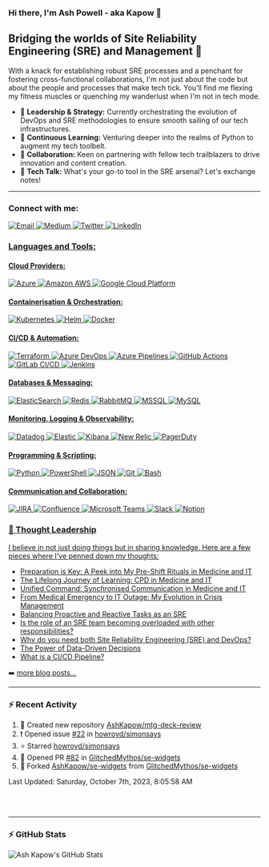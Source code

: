 ### Hi there, I'm Ash Powell - aka Kapow 👋

## Bridging the worlds of Site Reliability Engineering (SRE) and Management 🚀
With a knack for establishing robust SRE processes and a penchant for fostering cross-functional collaborations, I'm not just about the code but about the people and processes that make tech tick. You'll find me flexing my fitness muscles or quenching my wanderlust when I'm not in tech mode.

- 🔭 **Leadership & Strategy:** Currently orchestrating the evolution of DevOps and SRE methodologies to ensure smooth sailing of our tech infrastructures.
- 🌱 **Continuous Learning:** Venturing deeper into the realms of Python to augment my tech toolbelt.
- 👯 **Collaboration:** Keen on partnering with fellow tech trailblazers to drive innovation and content creation.
- 💬 **Tech Talk:** What's your go-to tool in the SRE arsenal? Let's exchange notes!

---
### Connect with me:

<p>
  <a href="mailto:ash@thekapow.com"><img alt="Email" src="https://img.shields.io/badge/-Email-EA4335?style=flat-square&logo=gmail&logoColor=white" />
  <a href="https://medium.com/@ashkapow"><img alt="Medium" src="https://img.shields.io/badge/-Medium-000000?style=flat-square&logo=medium&logoColor=white" />
  <a href="https://twitter.com/ashkapow"><img alt="Twitter" src="https://img.shields.io/badge/-Twitter-1DA1F2?style=flat-square&logo=twitter&logoColor=white" />
  <a href="https://www.linkedin.com/in/ashleypowell1"><img alt="LinkedIn" src="https://img.shields.io/badge/-LinkedIn-0A66C2?style=flat-square&logo=linkedin&logoColor=white" />
</p>

### Languages and Tools:

#### Cloud Providers:
<p>
<img alt="Azure" src="https://img.shields.io/badge/-Azure-0078D4?style=flat-square&logo=microsoftazure&logoColor=white" />
<img alt="Amazon AWS" src="https://img.shields.io/badge/-Amazon_AWS-ff9900?style=flat-square&logo=amazonaws&logoColor=white" />
<img alt="Google Cloud Platform" src="https://img.shields.io/badge/-Google_Cloud_Platform-1a73e8?style=flat-square&logo=google-cloud&logoColor=white" />
</p>

#### Containerisation & Orchestration:
<p>
<img alt="Kubernetes" src="https://img.shields.io/badge/-Kubernetes-326CE5?style=flat-square&logo=kubernetes&logoColor=white" />
<img alt="Helm" src="https://img.shields.io/badge/-Helm-0F1689?style=flat-square&logo=helm&logoColor=white" />
<img alt="Docker" src="https://img.shields.io/badge/-Docker-46a2f1?style=flat-square&logo=docker&logoColor=white" />
</p>

#### CI/CD & Automation:
<p>
<img alt="Terraform" src="https://img.shields.io/badge/-Terraform-7B42BC?style=flat-square&logo=terraform&logoColor=white" />
<img alt="Azure DevOps" src="https://img.shields.io/badge/-Azure_DevOps-0078D7?style=flat-square&logo=azuredevops&logoColor=white" />
<img alt="Azure Pipelines" src="https://img.shields.io/badge/-Azure_Pipelines-2560E0?style=flat-square&logo=azurepipelines&logoColor=white" />
<img alt="GitHub Actions" src="https://img.shields.io/badge/-GitHub_Actions-2088FF?style=flat-square&logo=githubactions&logoColor=white" />
<img alt="GitLab CI/CD" src="https://img.shields.io/badge/-GitLab_CI/CD-FCA121?style=flat-square&logo=gitlab&logoColor=white" />
<img alt="Jenkins" src="https://img.shields.io/badge/-Jenkins-D24939?style=flat-square&logo=jenkins&logoColor=white" />
</p>

#### Databases & Messaging:
<p>
<img alt="ElasticSearch" src="https://img.shields.io/badge/-ElasticSearch-005571?style=flat-square&logo=elasticsearch&logoColor=white" />
<img alt="Redis" src="https://img.shields.io/badge/-Redis-DC382D?style=flat-square&logo=redis&logoColor=white" />
<img alt="RabbitMQ" src="https://img.shields.io/badge/-RabbitMQ-FF6600?style=flat-square&logo=rabbitmq&logoColor=white" />
<img alt="MSSQL" src="https://img.shields.io/badge/-MSSQL-CC2927?style=flat-square&logo=microsoftsqlserver&logoColor=white" />
<img alt="MySQL" src="https://img.shields.io/badge/-MySQL-4479A1?style=flat-square&logo=mysql&logoColor=white" />
</p>

#### Monitoring, Logging & Observability:
<p>
<img alt="Datadog" src="https://img.shields.io/badge/-Datadog-632CA6?style=flat-square&logo=datadog&logoColor=white" />
<img alt="Elastic" src="https://img.shields.io/badge/-Elastic-005571?style=flat-square&logo=elastic&logoColor=white" />
<img alt="Kibana" src="https://img.shields.io/badge/-Kibana-005571?style=flat-square&logo=kibana&logoColor=white" />
<img alt="New Relic" src="https://img.shields.io/badge/-New_Relic-008C99?style=flat-square&logo=newrelic&logoColor=white" />
<img alt="PagerDuty" src="https://img.shields.io/badge/-PagerDuty-06AC38?style=flat-square&logo=pagerduty&logoColor=white" />
</p>

#### Programming & Scripting:
<p>
<img alt="Python" src="https://img.shields.io/badge/-Python-3776AB?style=flat-square&logo=python&logoColor=white" />
<img alt="PowerShell" src="https://img.shields.io/badge/-PowerShell-5391FE?style=flat-square&logo=powershell&logoColor=white" />
<img alt="JSON" src="https://img.shields.io/badge/-JSON-000000?style=flat-square&logo=json&logoColor=white" />
<img alt="Git" src="https://img.shields.io/badge/-Git-F05032?style=flat-square&logo=git&logoColor=white" />
<img alt="Bash" src="https://img.shields.io/badge/-Bash-4EAA25?style=flat-square&logo=gnu-bash&logoColor=white" />
</p>

#### Communication and Collaboration:
<p>
<img alt="JIRA" src="https://img.shields.io/badge/-JIRA-0052CC?style=flat-square&logo=jira&logoColor=white" />
<img alt="Confluence" src="https://img.shields.io/badge/-Confluence-172B4D?style=flat-square&logo=confluence&logoColor=white" />
<img alt="Microsoft Teams" src="https://img.shields.io/badge/-Microsoft_Teams-6264A7?style=flat-square&logo=microsoft-teams&logoColor=white" />
<img alt="Slack" src="https://img.shields.io/badge/-Slack-4A154B?style=flat-square&logo=slack&logoColor=white" />
<img alt="Notion" src="https://img.shields.io/badge/-Notion-000000?style=flat-square&logo=notion&logoColor=white" />
</p>

### 📕 Thought Leadership

I believe in not just doing things but in sharing knowledge. Here are a few pieces where I've penned down my thoughts:

<!-- BLOG-POST-LIST:START -->
- [Preparation is Key: A Peek into My Pre-Shift Rituals in Medicine and IT](https://ashkapow.medium.com/preparation-is-key-a-peek-into-my-pre-shift-rituals-in-medicine-and-it-7106e4e3d1ed?source=rss-5aeda81f2373------2)
- [The Lifelong Journey of Learning: CPD in Medicine and IT](https://ashkapow.medium.com/the-lifelong-journey-of-learning-cpd-in-medicine-and-it-25733cb0ce41?source=rss-5aeda81f2373------2)
- [Unified Command: Synchronised Communication in Medicine and IT](https://ashkapow.medium.com/unified-command-synchronised-communication-in-medicine-and-it-a3a36a8e6a94?source=rss-5aeda81f2373------2)
- [From Medical Emergency to IT Outage: My Evolution in Crisis Management](https://ashkapow.medium.com/from-medical-emergency-to-it-outage-my-evolution-in-crisis-management-d3d435b66444?source=rss-5aeda81f2373------2)
- [Balancing Proactive and Reactive Tasks as an SRE](https://ashkapow.medium.com/balancing-proactive-and-reactive-tasks-as-an-sre-ed7a4966dd0a?source=rss-5aeda81f2373------2)
- [Is the role of an SRE team becoming overloaded with other responsibilities?](https://ashkapow.medium.com/is-the-role-of-an-sre-team-becoming-overloaded-with-other-responsibilities-46bf41481227?source=rss-5aeda81f2373------2)
- [Why do you need both Site Reliability Engineering &lpar;SRE&rpar; and DevOps?](https://ashkapow.medium.com/why-do-you-need-both-site-reliability-engineering-sre-and-devops-cdeb0f9fee07?source=rss-5aeda81f2373------2)
- [The Power of Data-Driven Decisions](https://medium.com/glasswall-engineering/the-power-of-data-driven-decisions-521ef982424b?source=rss-5aeda81f2373------2)
- [What is a CI/CD Pipeline?](https://medium.com/glasswall-engineering/what-is-a-ci-cd-pipeline-36c29aeb1588?source=rss-5aeda81f2373------2)
<!-- BLOG-POST-LIST:END -->

➡️ [more blog posts...](https://medium.com/@ashkapow)

--- 
### :zap: Recent Activity
  
<!--RECENT_ACTIVITY:start-->
1. 📔 Created new repository [AshKapow/mtg-deck-review](https://github.com/AshKapow/mtg-deck-review)
2. ❗️ Opened issue [#22](https://github.com/howroyd/simonsays/issues/22) in [howroyd/simonsays](https://github.com/howroyd/simonsays)
3. ⭐ Starred [howroyd/simonsays](https://github.com/howroyd/simonsays)
4. 💪 Opened PR [#82](https://github.com/GlitchedMythos/se-widgets/pull/82) in [GlitchedMythos/se-widgets](https://github.com/GlitchedMythos/se-widgets)
5. 🔱 Forked [AshKapow/se-widgets](https://github.com/AshKapow/se-widgets) from [GlitchedMythos/se-widgets](https://github.com/GlitchedMythos/se-widgets)
<!--RECENT_ACTIVITY:end-->

<!--RECENT_ACTIVITY:last_update-->
Last Updated: Saturday, October 7th, 2023, 8:05:58 AM
<!--RECENT_ACTIVITY:last_update_end-->

<br />
<br />

--- 
### :zap: GitHub Stats

  <img align="left" alt="Ash Kapow's GitHub Stats" src="https://github-readme-stats.ereshzealous.vercel.app/api?username=ashkapow&show_icons=true&hide_border=true" />
